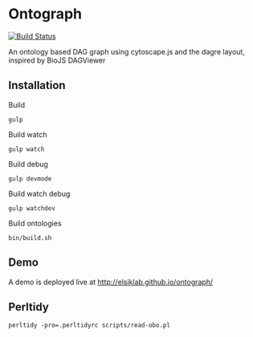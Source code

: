 # Ontograph

[![Build Status](https://travis-ci.org/elsiklab/ontograph.svg?branch=master)](https://travis-ci.org/elsiklab/ontograph)


An ontology based DAG graph using cytoscape.js and the dagre layout, inspired by BioJS DAGViewer


## Installation

Build

    gulp

Build watch

    gulp watch

Build debug

    gulp devmode

Build watch debug

    gulp watchdev


Build ontologies

    bin/build.sh

## Demo

A demo is deployed live at http://elsiklab.github.io/ontograph/

## Perltidy

    perltidy -pro=.perltidyrc scripts/read-obo.pl

